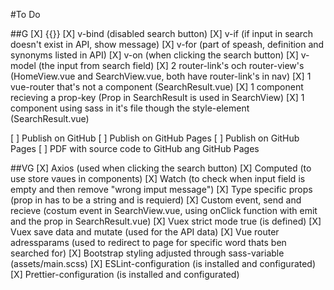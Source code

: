#To Do

##G
[X] {{}}
[X] v-bind (disabled search button)
[X] v-if (if input in search doesn't exist in API, show message)
[X] v-for (part of speash, definition and synonyms listed in API)
[X] v-on (when clicking the search button)
[X] v-model (the input from search field)
[X] 2 router-link's och router-view's (HomeView.vue and SearchView.vue, both have router-link's in nav)
[X] 1 vue-router that's not a component (SearchResult.vue)
[X] 1 component recieving a prop-key (Prop in SearchResult is used in SearchView)
[X] 1 component using sass in it's file though the style-element (SearchResult.vue)

[ ] Publish on GitHub
[ ] Publish on GitHub Pages
[ ] Publish on GitHub Pages
[ ] PDF with source code to GitHub ang GitHub Pages

##VG
[X] Axios (used when clicking the search button)
[X] Computed (to use store vaues in components)
[X] Watch (to check when input field is empty and then remove "wrong imput message")
[X] Type specific props (prop in has to be a string and is requierd)
[X] Custom event, send and recieve (costum event in SearchView.vue, using onClick function with emit and the prop in SearchResult.vue)
[X] Vuex strict mode true (is defined)
[X] Vuex save data and mutate (used for the API data)
[X] Vue router adressparams (used to redirect to page for specific word thats ben searched for)
[X] Bootstrap styling adjusted through sass-variable (assets/main.scss)
[X] ESLint-configuration (is installed and configurated)
[X] Prettier-configuration (is installed and configurated)
